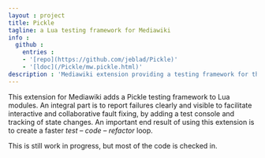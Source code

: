 ```yaml
---
layout : project
title: Pickle
tagline: a Lua testing framework for Mediawiki
info :
  github :
    entries :
    - '[repo](https://github.com/jeblad/Pickle)'
    - '[ldoc](/Pickle/mw.pickle.html)'
description : 'Mediawiki extension providing a testing framework for the Lua programming language.'
---
```


This extension for Mediawiki adds a Pickle testing framework to Lua modules. An integral part is to report failures clearly and visible to facilitate interactive and collaborative fault fixing, by adding a test console and tracking of state changes. An important end result of using this extension is to create a faster _test_ – _code_ – _refactor_ loop.

This is still work in progress, but most of the code is checked in.